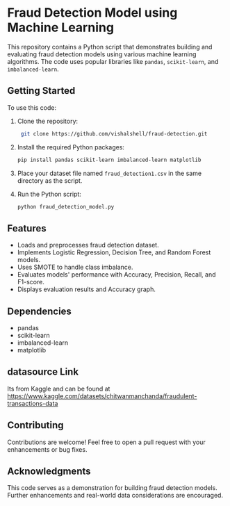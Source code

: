 # Fraud Detection Model using Machine Learning

This repository contains a Python script that demonstrates building and evaluating fraud detection
models using various machine learning algorithms.
The code uses popular libraries like `pandas`, `scikit-learn`, and `imbalanced-learn`.

## Getting Started

To use this code:

1. Clone the repository:
   ```sh
    git clone https://github.com/vishalshell/fraud-detection.git
   ```

2. Install the required Python packages:
   ```sh
   pip install pandas scikit-learn imbalanced-learn matplotlib
   ```

3. Place your dataset file named `fraud_detection1.csv` in the same directory as the script.

4. Run the Python script:
   ```sh
   python fraud_detection_model.py
   ```

## Features

- Loads and preprocesses fraud detection dataset.
- Implements Logistic Regression, Decision Tree, and Random Forest models.
- Uses SMOTE to handle class imbalance.
- Evaluates models' performance with Accuracy, Precision, Recall, and F1-score.
- Displays evaluation results and Accuracy graph.

## Dependencies

- pandas
- scikit-learn
- imbalanced-learn
- matplotlib

## datasource Link
Its from Kaggle and can be found at https://www.kaggle.com/datasets/chitwanmanchanda/fraudulent-transactions-data

## Contributing

Contributions are welcome! Feel free to open a pull request with your enhancements or bug fixes.

## Acknowledgments

This code serves as a demonstration for building fraud detection models. Further enhancements and real-world data considerations are encouraged.
